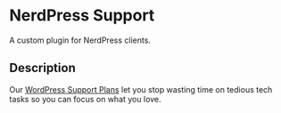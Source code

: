 # NerdPress Support
A custom plugin for NerdPress clients.

## Description 
Our <a href="https://www.nerdpress.net/plans/">WordPress Support Plans</a> let you stop wasting time on tedious tech tasks so you can focus on what you love.
